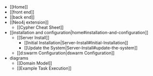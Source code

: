* [[Home]]
* [[front end]]
* [[back end]]
* [[Neo4j extension]]
  * [[Cypher Cheat Sheet]]
* [[installation and configuration|home#installation-and-configuration]]
  * [[Server Install]]
    * [[Initial Installation|Server-Install#Initial-Installation]]
    * [[Update the System|Server-Install#update-the-system]]
  * [[d:swarm Configuration|dswarm Configuration]]
* diagrams
  * [[Domain Model]]
  * [[Example Task Execution]]